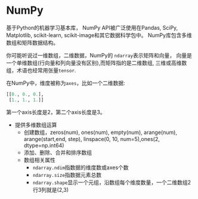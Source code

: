 # NumPy

基于Python的机器学习基本库，
NumPy API被广泛使用在Pandas, SciPy, Matplotlib, scikit-learn, scikit-image和其它数据科学包中。
NumPy库包含多维数组和矩阵数据结构。

你可能听说过一维数组，二维数据，NumPy的 `ndarray`表示矩阵和向量，
向量是一个单维数组(行向量和列向量没有区别),而矩阵指的是二维数组,
三维或高维数组，术语也经常用张量`tensor`.

在NumPy中，维度被称为`axes`，比如一个二维数据:

```python
[[0., 0., 0.],
 [1., 1., 1.]]
```

第一个axis长度是2，第二个axis长度是3。

* 提供多维数组运算
    * 创建数组，zeros(num), ones(num), empty(num), arange(num), arange(start,end, step), linspace(0, 10, num=5),ones(2,
      dtype=np.int64)
    * 添加、删除、合并和排序数组
    * 数组相关属性
        * `ndarray.ndim`指数据的维度数或axes个数
        * `ndarray.size`指数据元素总数
        * `ndarray.shape`显示一个元组，沿数组每个维度数量，一个二维数组2行3列就是(2,3)